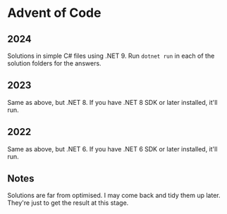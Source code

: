 # Advent of Code

## 2024
Solutions in simple C# files using .NET 9. Run `dotnet run` in each of the solution folders for the answers.

## 2023
Same as above, but .NET 8. If you have .NET 8 SDK or later installed, it'll run.

## 2022
Same as above, but .NET 6. If you have .NET 6 SDK or later installed, it'll run.

## Notes
Solutions are far from optimised. I may come back and tidy them up later. They're just to get the result at this stage.
